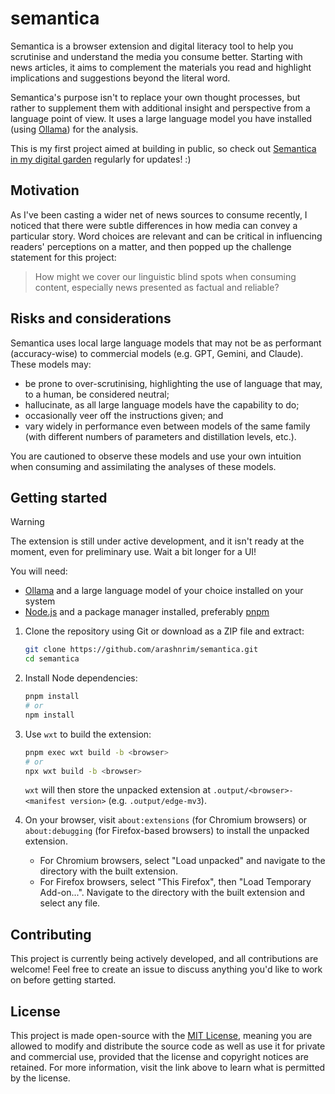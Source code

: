 # semantica

Semantica is a browser extension and digital literacy tool to help you scrutinise and understand the media you consume better. Starting with news articles, it aims to complement the materials you read and highlight implications and suggestions beyond the literal word.

Semantica's purpose isn't to replace your own thought processes, but rather to supplement them with additional insight and perspective from a language point of view. It uses a large language model you have installed (using [Ollama](https://ollama.com)) for the analysis.

This is my first project aimed at building in public, so check out [Semantica in my digital garden](https://garden.arash.codes/works/semantica) regularly for updates! :)

## Motivation

As I've been casting a wider net of news sources to consume recently, I noticed that there were subtle differences in how media can convey a particular story. Word choices are relevant and can be critical in influencing readers' perceptions on a matter, and then popped up the challenge statement for this project:

> How might we cover our linguistic blind spots when consuming content, especially news presented as factual and reliable?

## Risks and considerations

Semantica uses local large language models that may not be as performant (accuracy-wise) to commercial models (e.g. GPT, Gemini, and Claude). These models may:

- be prone to over-scrutinising, highlighting the use of language that may, to a human, be considered neutral;
- hallucinate, as all large language models have the capability to do;
- occasionally veer off the instructions given; and
- vary widely in performance even between models of the same family (with different numbers of parameters and distillation levels, etc.).

You are cautioned to observe these models and use your own intuition when consuming and assimilating the analyses of these models.

## Getting started

> [!WARNING]
>
> The extension is still under active development, and it isn't ready at the moment, even for preliminary use. Wait a bit longer for a UI!

You will need:

- [Ollama](https://ollama.com) and a large language model of your choice installed on your system
- [Node.js](https://nodejs.org) and a package manager installed, preferably [pnpm](https://pnpm.io)

1. Clone the repository using Git or download as a ZIP file and extract:

   ```sh
   git clone https://github.com/arashnrim/semantica.git
   cd semantica
   ```

2. Install Node dependencies:

   ```sh
   pnpm install
   # or
   npm install
   ```

3. Use `wxt` to build the extension:

   ```sh
   pnpm exec wxt build -b <browser>
   # or
   npx wxt build -b <browser>
   ```

   `wxt` will then store the unpacked extension at `.output/<browser>-<manifest version>` (e.g. `.output/edge-mv3`).

4. On your browser, visit `about:extensions` (for Chromium browsers) or `about:debugging` (for Firefox-based browsers) to install the unpacked extension.
   - For Chromium browsers, select "Load unpacked" and navigate to the directory with the built extension.
   - For Firefox browsers, select "This Firefox", then "Load Temporary Add-on...". Navigate to the directory with the built extension and select any file.

## Contributing

This project is currently being actively developed, and all contributions are welcome! Feel free to create an issue to discuss anything you'd like to work on before getting started.

## License

This project is made open-source with the [MIT License](https://github.com/arashnrim/semantica/blob/main/LICENSE.md), meaning you are allowed to modify and distribute the source code as well as use it for private and commercial use, provided that the license and copyright notices are retained. For more information, visit the link above to learn what is permitted by the license.
